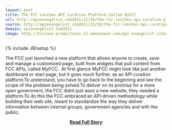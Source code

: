 ```yaml
---
layout: post
title: The FCC Lanches API Curation Platform Called MyFCC
url: http://apievangelist.com2011/12/20/the-fcc-lanches-api-curation-platform-called-myfcc/
source: http://apievangelist.com2011/12/20/the-fcc-lanches-api-curation-platform-called-myfcc/
domain: apievangelist.com2011
image: http://kinlane-productions.s3.amazonaws.com/api-evangelist-site/blog/My-FCC-Logo.png
---
```

{% include JB/setup %}<p>The FCC just launched a new platform that allows anyone to create, save and manage a customized page, built from widgets that pull content from FCC APIs, called MyFCC.  At first glance MyFCC might look like just another dashboard or start page, but it goes much further, as an API curation platform.To understand, you have to go back to the beginning and see the scope of the problem being solved.To deliver on its promise for a more open government, the FCC didnt just want a new website, they needed a platform.To do this the FCC embraced an API-driven methodology while building their web site, meant to standardize the way they deliver information between internal groups, government agencies and with the public.</p>
<center><p><a href="http://apievangelist.com2011/12/20/the-fcc-lanches-api-curation-platform-called-myfcc/" style='padding:25px; font-sze:18px; font-weight: bold;'>Read Full Story</a></p></center>
